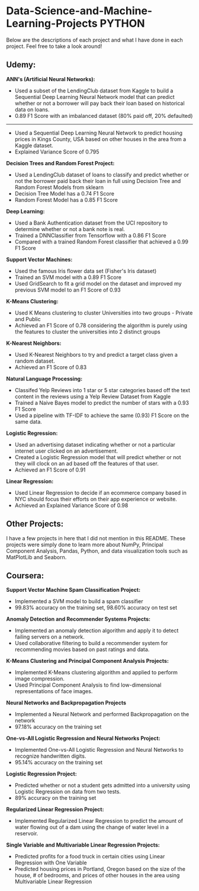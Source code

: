 # Data-Science-and-Machine-Learning-Projects PYTHON

Below are the descriptions of each project and what I have done in each project.  Feel free to take a look around!


## Udemy:

**ANN's (Artificial Neural Networks):**
- Used a subset of the LendingClub dataset from Kaggle to build a Sequential Deep Learning Neural Network model that can predict whether or not a borrower will pay back their loan based on historical data on loans.
- 0.89 F1 Score with an imbalanced dataset (80% paid off, 20% defaulted)
---------
- Used a Sequential Deep Learning Neural Network to predict housing prices in Kings County, USA based on other houses in the area from a Kaggle dataset.
- Explained Variance Score of 0.795

**Decision Trees and Random Forest Project:**
- Used a LendingClub dataset of loans to classify and predict whether or not the borrower paid back their loan in full using Decision Tree and Random Forest Models from sklearn
- Decision Tree Model has a 0.74 F1 Score
- Random Forest Model has a 0.85 F1 Score

**Deep Learning:**
- Used a Bank Authentication dataset from the UCI repository to determine whether or not a bank note is real.
- Trained a DNNClassifier from Tensorflow with a 0.86 F1 Score
- Compared with a trained Random Forest classifier that achieved a 0.99 F1 Score

**Support Vector Machines:**
- Used the famous Iris flower data set (Fisher's Iris dataset)
- Trained an SVM model with a 0.89 F1 Score
- Used GridSearch to fit a grid model on the dataset and improved my previous SVM model to an F1 Score of 0.93

**K-Means Clustering:**
- Used K Means clustering to cluster Universities into two groups - Private and Public
- Achieved an F1 Score of 0.78 considering the algorithm is purely using the features to cluster the universities into 2 distinct groups

**K-Nearest Neighbors:**
- Used K-Nearest Neighbors to try and predict a target class given a random dataset.
- Achieved an F1 Score of 0.83

**Natural Language Processing:**
- Classifed Yelp Reviews into 1 star or 5 star categories based off the text content in the reviews using a Yelp Review Dataset from Kaggle
- Trained a Naive Bayes model to predict the number of stars with a 0.93 F1 Score
- Used a pipeline with TF-IDF to achieve the same (0.93) F1 Score on the same data.

**Logistic Regression:**
- Used an advertising dataset indicating whether or not a particular internet user clicked on an advertisement.
- Created a Logistic Regression model that will predict whether or not they will clock on an ad based off the features of that user.
- Achieved an F1 Score of 0.91

**Linear Regression:**
- Used Linear Regression to decide if an ecommerce company based in NYC should focus their efforts on their app experience or website.
- Achieved an Explained Variance Score of 0.98

## Other Projects:

I have a few projects in here that I did not mention in this README.  These projects were simply done to learn more about NumPy, Principal Component Analysis, Pandas, Python, and data visualization tools such as MatPlotLib and Seaborn.


## Coursera:

**Support Vector Machine Spam Classification Project:**
- Implemented a SVM model to build a spam classifier
- 99.83% accuracy on the training set, 98.60% accuracy on test set

**Anomaly Detection and Recommender Systems Projects:**
- Implemented an anomaly detection algorithm and apply it to detect failing servers on a network.
- Used collaborative filtering to build a recommender system for recommending movies based on past ratings and data.

**K-Means Clustering and Principal Component Analysis Projects:**
- Implemented K-Means clustering algorithm and applied to perform image compression.
- Used Principal Component Analysis to find low-dimensional representations of face images.

**Neural Networks and Backpropagation Projects**
- Implemented a Neural Network and performed Backpropagation on the network
- 97.18% accuracy on the training set

**One-vs-All Logistic Regression and Neural Networks Project:**
- Implemented One-vs-All Logistic Regression and Neural Networks to recognize handwritten digits.
- 95.14% accuracy on the training set

**Logistic Regression Project:**
- Predicted whether or not a student gets admitted into a university using Logistic Regression on data from two tests.
- 89% accuracy on the training set

**Regularized Linear Regression Project:**
- Implemented Regularized Linear Regression to predict the amount of water flowing out of a dam using the change of water level in a reservoir.

**Single Variable and Multivariable Linear Regression Projects:**
- Predicted profits for a food truck in certain cities using Linear Regression with One Variable
- Predicted housing prices in Portland, Oregon based on the size of the house, # of bedrooms, and prices of other houses in the area using Multivariable Linear Regression

